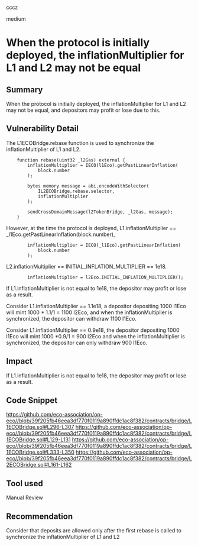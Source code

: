cccz

medium

# When the protocol is initially deployed, the inflationMultiplier for L1 and L2 may not be equal

## Summary
When the protocol is initially deployed, the inflationMultiplier for L1 and L2 may not be equal, and depositors may profit or lose due to this.
## Vulnerability Detail
The L1ECOBridge.rebase function is used to synchronize the inflationMultiplier of L1 and L2.
```solidity
    function rebase(uint32 _l2Gas) external {
        inflationMultiplier = IECO(l1Eco).getPastLinearInflation(
            block.number
        );

        bytes memory message = abi.encodeWithSelector(
            IL2ECOBridge.rebase.selector,
            inflationMultiplier
        );

        sendCrossDomainMessage(l2TokenBridge, _l2Gas, message);
    }
```
However, at the time the protocol is deployed, L1.inflationMultiplier == _l1Eco.getPastLinearInflation(block.number),
```solidity
        inflationMultiplier = IECO(_l1Eco).getPastLinearInflation(
            block.number
        );
```
L2.inflationMultiplier == INITIAL_INFLATION_MULTIPLIER == 1e18.
```solidity
        inflationMultiplier = l2Eco.INITIAL_INFLATION_MULTIPLIER();
```
If L1.inflationMultiplier is not equal to 1e18, the depositor may profit or lose as a result.

Consider L1.inflationMultiplier == 1.1e18, a depositor depositing 1000 l1Eco will mint 1000 * 1.1/1 = 1100 l2Eco, and when the inflationMultiplier is synchronized, the depositor can withdraw 1100 l1Eco.

Consider L1.inflationMultiplier == 0.9e18, the depositor depositing 1000 l1Eco will mint 1000 *0.9/1 = 900 l2Eco and when the inflationMultiplier is synchronized, the depositor can only withdraw 900 l1Eco.

## Impact
If L1.inflationMultiplier is not equal to 1e18, the depositor may profit or lose as a result.

## Code Snippet
https://github.com/eco-association/op-eco//blob/39f205fb46eea3df770f0119a890ffdc1ac8f382/contracts/bridge/L1ECOBridge.sol#L296-L307
https://github.com/eco-association/op-eco//blob/39f205fb46eea3df770f0119a890ffdc1ac8f382/contracts/bridge/L1ECOBridge.sol#L129-L131
https://github.com/eco-association/op-eco//blob/39f205fb46eea3df770f0119a890ffdc1ac8f382/contracts/bridge/L1ECOBridge.sol#L333-L350
https://github.com/eco-association/op-eco//blob/39f205fb46eea3df770f0119a890ffdc1ac8f382/contracts/bridge/L2ECOBridge.sol#L161-L162
## Tool used

Manual Review

## Recommendation
Consider that deposits are allowed only after the first rebase is called to synchronize the inflationMultiplier of L1 and L2